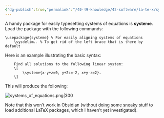 ```yaml
---
{"dg-publish":true,"permalink":"/40-49-knowledge/42-software/la-te-x/systems-of-equations/","tags":["latex"],"updated":"2024-08-06T14:56:49-07:00"}
---
```


A handy package for easily typesetting systems of equations is **systeme**. Load the package with the following commands:

```
\usepackage{systeme} % For easily aligning systems of equations
    \sysdelim.. % To get rid of the left brace that is there by default
```

Here is an example illustrating the basic syntax:

```
    Find all solutions to the following linear system:
    \[
        \systeme{x-y+z=0, y+2z=-2, x+y-z=2}.
    \]
```

This will produce the following:

![systems_of_equations.png|300](/img/user/00-09%20Meta/01%20Images/Misc/systems_of_equations.png)

Note that this won't work in Obsidian (without doing some sneaky stuff to load additional LaTeX packages, which I haven't yet investigated).